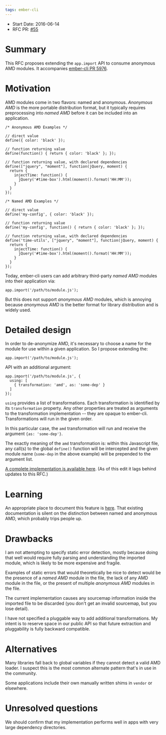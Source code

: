 ```yaml
---
tags: ember-cli
---
```


- Start Date: 2016-06-14
- RFC PR: [#55](https://github.com/ember-cli/rfcs/pull/55)

# Summary

This RFC proposes extending the `app.import` API to consume anonymous AMD modules. It accompanies [ember-cli PR 5976](https://github.com/ember-cli/ember-cli/pull/5976).

# Motivation

AMD modules come in two flavors: named and anonymous. _Anonymous AMD_ is the more portable distribution format, but it typically requires preprocessing into _named AMD_ before it can be included into an application.

    /* Anonymous AMD Examples */

    // direct value
    define({ color: 'black' });

    // function returning value
    define(function() { return { color: 'black' }; });

    // function returning value, with declared dependencies
    define(["jquery", "moment"], function(jQuery, moment) {
      return {
        injectTime: function() {
          jQuery('#time-box').html(moment().format('HH:MM'));
        }
      }
    });

    /* Named AMD Examples */

    // direct value
    define('my-config', { color: 'black' });

    // function returning value
    define('my-config', function() { return { color: 'black' }; });

    // function returning value, with declared dependencies
    define('time-utils', ["jquery", "moment"], function(jQuery, moment) {
      return {
        injectTime: function() {
          jQuery('#time-box').html(moment().format('HH:MM'));
        }
      }
    });


Today, ember-cli users can add arbitrary third-party _named AMD_ modules into their application via:

    app.import('/path/to/module.js');

But this does not support _anonymous AMD_ modules, which is annoying because _anonymous AMD_ is the better format for library distribution and is widely used.

# Detailed design

In order to de-anonymize AMD, it's necessary to choose a name for the module for use within a given application. So I propose extending the:

    app.import('/path/to/module.js');

API with an additional argument:

    app.import('/path/to/module.js', {
      using: [
        { transformation: 'amd', as: 'some-dep' }
      ]
    });

`using` provides a list of transformations. Each transformation is identified by its `transformation` property. Any other properties are treated as arguments to the transformation implementation -- they are opaque to ember-cli. Transformations will run in the given order.

In this particular case, the `amd` transformation will run and receive the argument `{as: 'some-dep'}`.

The exactly meaning of the `amd` transformation is: within this Javascript file, any call(s) to the global `define()` function will be intercepted and the given module name (`some-dep` in the above example) will be prepended to the argument list.

[A complete implementation is available here](https://github.com/ember-cli/ember-cli/pull/5976). (As of this edit it lags behind updates to this RFC.)

# Learning

An appropriate place to document this feature is [here](https://ember-cli.com/user-guide/#standard-amd-asset). That existing documentation is silent on the distinction between named and anonymous AMD, which probably trips people up.

# Drawbacks

I am not attempting to specify static error detection, mostly because doing that well would require fully parsing and understanding the imported module, which is likely to be more expensive and fragile.

Examples of static errors that would theoretically be nice to detect would be the presence of a _named AMD_ module in the file, the lack of any AMD module in the file, or the present of multiple _anonymous AMD_ modules in the file.

The current implementation causes any sourcemap information inside the imported file to be discarded (you don't get an invalid sourcemap, but you lose detail).

I have not specified a pluggable way to add additional transformations. My intent is to reserve space in our public API so that future extraction and pluggability is fully backward compatible.

# Alternatives

Many libraries fall back to global variables if they cannot detect a valid AMD loader. I suspect this is the most common alternate pattern that's in use in the community.

Some applications include their own manually written shims in `vendor` or elsewhere.

# Unresolved questions

We should confirm that my implementation performs well in apps with very large dependency directories.
